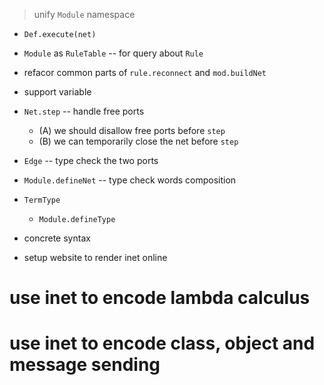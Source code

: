 > unify `Module` namespace

- `Def.execute(net)`

- `Module` as `RuleTable` -- for query about `Rule`

- refacor common parts of `rule.reconnect` and `mod.buildNet`

- support variable

- `Net.step` -- handle free ports

  - (A) we should disallow free ports before `step`
  - (B) we can temporarily close the net before `step`

- `Edge` -- type check the two ports
- `Module.defineNet` -- type check words composition

- `TermType`
  - `Module.defineType`

- concrete syntax

- setup website to render inet online

# use inet to encode lambda calculus

# use inet to encode class, object and message sending
